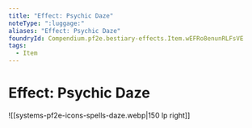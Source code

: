```yaml
---
title: "Effect: Psychic Daze"
noteType: ":luggage:"
aliases: "Effect: Psychic Daze"
foundryId: Compendium.pf2e.bestiary-effects.Item.wEFRo8enunRLFsVE
tags:
  - Item
---
```


# Effect: Psychic Daze
![[systems-pf2e-icons-spells-daze.webp|150 lp right]]
